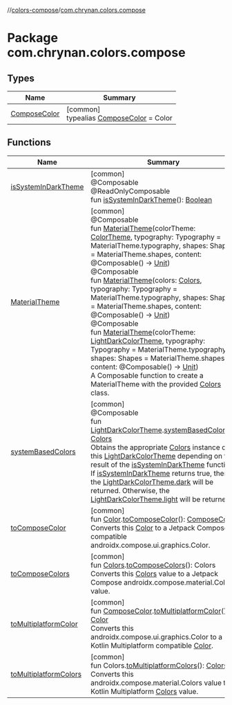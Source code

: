 //[colors-compose](../../index.md)/[com.chrynan.colors.compose](index.md)

# Package com.chrynan.colors.compose

## Types

| Name | Summary |
|---|---|
| [ComposeColor](index.md#781753649%2FClasslikes%2F-1963877457) | [common]<br>typealias [ComposeColor](index.md#781753649%2FClasslikes%2F-1963877457) = Color |

## Functions

| Name | Summary |
|---|---|
| [isSystemInDarkTheme](is-system-in-dark-theme.md) | [common]<br>@Composable<br>@ReadOnlyComposable<br>fun [isSystemInDarkTheme](is-system-in-dark-theme.md)(): [Boolean](https://kotlinlang.org/api/latest/jvm/stdlib/kotlin/-boolean/index.html) |
| [MaterialTheme](-material-theme.md) | [common]<br>@Composable<br>fun [MaterialTheme](-material-theme.md)(colorTheme: [ColorTheme](../../../colors-theme/colors-theme/com.chrynan.colors.theme/-color-theme/index.md), typography: Typography = MaterialTheme.typography, shapes: Shapes = MaterialTheme.shapes, content: @Composable() -&gt; [Unit](https://kotlinlang.org/api/latest/jvm/stdlib/kotlin/-unit/index.html))<br>@Composable<br>fun [MaterialTheme](-material-theme.md)(colors: [Colors](../../../colors-theme/colors-theme/com.chrynan.colors.theme/-colors/index.md), typography: Typography = MaterialTheme.typography, shapes: Shapes = MaterialTheme.shapes, content: @Composable() -&gt; [Unit](https://kotlinlang.org/api/latest/jvm/stdlib/kotlin/-unit/index.html))<br>@Composable<br>fun [MaterialTheme](-material-theme.md)(colorTheme: [LightDarkColorTheme](../../../colors-theme/colors-theme/com.chrynan.colors.theme/-light-dark-color-theme/index.md), typography: Typography = MaterialTheme.typography, shapes: Shapes = MaterialTheme.shapes, content: @Composable() -&gt; [Unit](https://kotlinlang.org/api/latest/jvm/stdlib/kotlin/-unit/index.html))<br>A Composable function to create a MaterialTheme with the provided [Colors](../../../colors-theme/colors-theme/com.chrynan.colors.theme/-colors/index.md) class. |
| [systemBasedColors](system-based-colors.md) | [common]<br>@Composable<br>fun [LightDarkColorTheme](../../../colors-theme/colors-theme/com.chrynan.colors.theme/-light-dark-color-theme/index.md).[systemBasedColors](system-based-colors.md)(): [Colors](../../../colors-theme/colors-theme/com.chrynan.colors.theme/-colors/index.md)<br>Obtains the appropriate [Colors](../../../colors-theme/colors-theme/com.chrynan.colors.theme/-colors/index.md) instance of this [LightDarkColorTheme](../../../colors-theme/colors-theme/com.chrynan.colors.theme/-light-dark-color-theme/index.md) depending on the result of the [isSystemInDarkTheme](is-system-in-dark-theme.md) function. If [isSystemInDarkTheme](is-system-in-dark-theme.md) returns true, then the [LightDarkColorTheme.dark](../../../colors-theme/colors-theme/com.chrynan.colors.theme/-colors/index.md) will be returned. Otherwise, the [LightDarkColorTheme.light](../../../colors-theme/colors-theme/com.chrynan.colors.theme/-colors/index.md) will be returned. |
| [toComposeColor](to-compose-color.md) | [common]<br>fun [Color](../../../colors-core/colors-core/com.chrynan.colors/-color/index.md).[toComposeColor](to-compose-color.md)(): [ComposeColor](index.md#781753649%2FClasslikes%2F-1963877457)<br>Converts this [Color](../../../colors-core/colors-core/com.chrynan.colors/-color/index.md) to a Jetpack Compose compatible androidx.compose.ui.graphics.Color. |
| [toComposeColors](to-compose-colors.md) | [common]<br>fun [Colors](../../../colors-theme/colors-theme/com.chrynan.colors.theme/-colors/index.md).[toComposeColors](to-compose-colors.md)(): Colors<br>Converts this [Colors](../../../colors-theme/colors-theme/com.chrynan.colors.theme/-colors/index.md) value to a Jetpack Compose androidx.compose.material.Colors value. |
| [toMultiplatformColor](to-multiplatform-color.md) | [common]<br>fun [ComposeColor](index.md#781753649%2FClasslikes%2F-1963877457).[toMultiplatformColor](to-multiplatform-color.md)(): [Color](../../../colors-core/colors-core/com.chrynan.colors/-color/index.md)<br>Converts this androidx.compose.ui.graphics.Color to a Kotlin Multiplatform compatible [Color](../../../colors-core/colors-core/com.chrynan.colors/-color/index.md). |
| [toMultiplatformColors](to-multiplatform-colors.md) | [common]<br>fun Colors.[toMultiplatformColors](to-multiplatform-colors.md)(): [Colors](../../../colors-theme/colors-theme/com.chrynan.colors.theme/-colors/index.md)<br>Converts this androidx.compose.material.Colors value to a Kotlin Multiplatform [Colors](../../../colors-theme/colors-theme/com.chrynan.colors.theme/-colors/index.md) value. |
